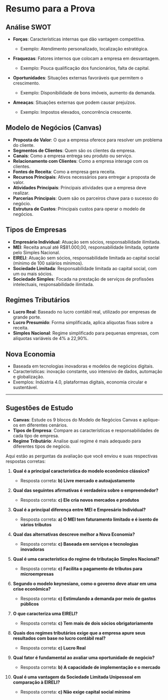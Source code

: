 # Resumo para a Prova

## Análise SWOT

- **Forças**: Características internas que dão vantagem competitiva.
  - Exemplo: Atendimento personalizado, localização estratégica.
  
- **Fraquezas**: Fatores internos que colocam a empresa em desvantagem.
  - Exemplo: Pouca qualificação dos funcionários, falta de capital.

- **Oportunidades**: Situações externas favoráveis que permitem o crescimento.
  - Exemplo: Disponibilidade de bons imóveis, aumento da demanda.

- **Ameaças**: Situações externas que podem causar prejuízos.
  - Exemplo: Impostos elevados, concorrência crescente.

## Modelo de Negócios (Canvas)

- **Proposta de Valor**: O que a empresa oferece para resolver um problema do cliente.
- **Segmentos de Clientes**: Quem são os clientes da empresa.
- **Canais**: Como a empresa entrega seu produto ou serviço.
- **Relacionamento com Clientes**: Como a empresa interage com os clientes.
- **Fontes de Receita**: Como a empresa gera receita.
- **Recursos Principais**: Ativos necessários para entregar a proposta de valor.
- **Atividades Principais**: Principais atividades que a empresa deve realizar.
- **Parcerias Principais**: Quem são os parceiros chave para o sucesso do negócio.
- **Estrutura de Custos**: Principais custos para operar o modelo de negócios.

## Tipos de Empresas

- **Empresário Individual**: Atuação sem sócios, responsabilidade ilimitada.
- **MEI**: Receita anual até R$81.000,00, responsabilidade limitada, optante pelo Simples Nacional.
- **EIRELI**: Atuação sem sócios, responsabilidade limitada ao capital social (mínimo de 100 salários mínimos).
- **Sociedade Limitada**: Responsabilidade limitada ao capital social, com um ou mais sócios.
- **Sociedade Simples**: Focada na prestação de serviços de profissões intelectuais, responsabilidade ilimitada.
  
## Regimes Tributários

- **Lucro Real**: Baseado no lucro contábil real, utilizado por empresas de grande porte.
- **Lucro Presumido**: Forma simplificada, aplica alíquotas fixas sobre a receita.
- **Simples Nacional**: Regime simplificado para pequenas empresas, com alíquotas variáveis de 4% a 22,90%.

## Nova Economia

- Baseada em tecnologias inovadoras e modelos de negócios digitais.
- Características: inovação constante, uso intensivo de dados, automação e globalização.
- Exemplos: Indústria 4.0, plataformas digitais, economia circular e sustentável.

---

## Sugestões de Estudo

- **Canvas**: Estude os 9 blocos do Modelo de Negócios Canvas e aplique-os em diferentes cenários.
- **Tipos de Empresa**: Compare as características e responsabilidades de cada tipo de empresa.
- **Regime Tributário**: Analise qual regime é mais adequado para diferentes tipos de negócio.


Aqui estão as perguntas da avaliação que você enviou e suas respectivas respostas corretas:

1. **Qual é a principal característica do modelo econômico clássico?**
   - Resposta correta: **b) Livre mercado e autoajustamento**

2. **Qual das seguintes afirmativas é verdadeira sobre o empreendedor?**
   - Resposta correta: **c) Ele cria novos mercados e produtos**

3. **Qual é a principal diferença entre MEI e Empresário Individual?**
   - Resposta correta: **a) O MEI tem faturamento limitado e é isento de vários tributos**

4. **Qual das alternativas descreve melhor a Nova Economia?**
   - Resposta correta: **c) Baseada em serviços e tecnologias inovadoras**

5. **Qual é uma característica do regime de tributação Simples Nacional?**
   - Resposta correta: **c) Facilita o pagamento de tributos para microempresas**

6. **Segundo o modelo keynesiano, como o governo deve atuar em uma crise econômica?**
   - Resposta correta: **c) Estimulando a demanda por meio de gastos públicos**

7. **O que caracteriza uma EIRELI?**
   - Resposta correta: **c) Tem mais de dois sócios obrigatoriamente**

8. **Quais dos regimes tributários exige que a empresa apure seus resultados com base no lucro contábil real?**
   - Resposta correta: **c) Lucro Real**

9. **Qual fator é fundamental ao avaliar uma oportunidade de negócio?**
   - Resposta correta: **b) A capacidade de implementação e o mercado**

10. **Qual é uma vantagem da Sociedade Limitada Unipessoal em comparação à EIRELI?**
    - Resposta correta: **c) Não exige capital social mínimo**
